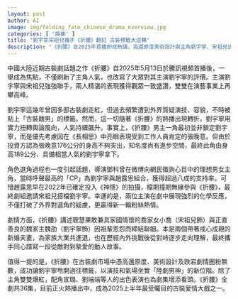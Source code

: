 ```yaml
---
layout: post
author: AI
image: img/folding_fate_chinese_drama_overview.jpg
categories: [ '娛樂' ]
title: "劉宇寧宋祖兒攜手《折腰》翻紅 古裝標籤大逆轉"
description: "《折腰》自2025年首播即成熱議，高還原度美術設計與主角劉宇寧、宋祖兒出色表現刷新外界評價，打破過往選角質疑，該劇成為2025上半年古裝愛情焦點。"
---
```

中國大陸近期古裝劇話題之作《折腰》自2025年5月13日於騰訊視頻首播後，一舉成為焦點，不僅刷新了主角人氣，也改寫了大眾對其主演劉宇寧的評價。主演劉宇寧與宋祖兒強強聯手，兩人精湛的表現獲得觀眾一致盛讚，雙雙在演藝事業上再攀高峰。

劉宇寧這幾年曾因多部古裝劇走紅，但過去頻繁遭到外界質疑演技、容貌，不時被貼上「古裝醜男」的標籤。然而，這一切隨著《折腰》的熱播出現轉折，劉宇寧用實力扭轉輿論風向，人氣持續飆升。事實上，《折腰》男主一角最初並非鎖定劉宇寧，而是優先考慮因在《長相思》中亮眼表現受到工作人員肯定的張晚意。但由於投資方認為張晚意176公分的身高不夠突出，知名度尚有進步空間，最終此角由身高189公分、具備相當人氣的劉宇寧拿下。

角色選角過程也一度引起話題，導演鄧科曾在微博向網民徵詢心目中的理想男女主角，當時呼聲最高的「CP」為劉宇寧與趙露思組合，獲得超過八成的支持率。可惜趙露思早在2022年已確定投入《神隱》的拍攝，檔期撞期無緣參與《折腰》，最終劇組邀請宋祖兒搭檔劉宇寧。幸運的是，兩位主演在劇中展現強烈的化學反應，不僅打破了外界對選角的疑慮，更贏得新一輪粉絲熱情。

劇情方面，《折腰》講述聰慧果敢兼具家國情懷的喬家女小喬（宋祖兒飾）與正直善良的魏家主魏劭（劉宇寧飾）因祖輩恩怨而締結聯姻。本是兩個帶著戒心成親的新婚夫妻，為家族大業共進退，也在歷經內外挑戰後從對峙逐步走向理解，最終攜手同心譜寫一段從敵對到摯愛的動人故事。

值得一提的是，《折腰》在古裝劇市場中憑高還原度、美術設計及跌宕劇情圈粉無數，成功讓劉宇寧甩開過往標籤，以演技和氣場坐實「陸劇男神」的新位階。除了主角雙雙爆紅，配角宣璐、劉端端等人的出色表演也為劇集增添看頭。《折腰》全劇共36集，目前正火熱播出中，成為2025上半年最受矚目的古裝愛情大戲之一。